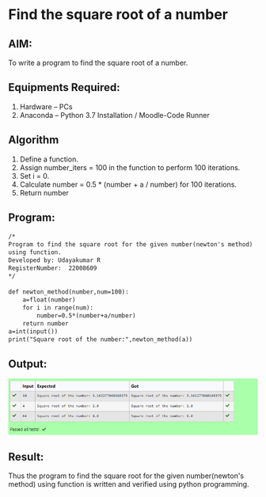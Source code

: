 # Find the square root of a number

## AIM:
To write a program to find the square root of a number.

## Equipments Required:
1. Hardware – PCs
2. Anaconda – Python 3.7 Installation / Moodle-Code Runner

## Algorithm
1. Define a function.
2. Assign number_iters = 100 in the function to perform 100 iterations.
3. Set i = 0.
4. Calculate  number = 0.5 * (number + a / number) for 100 iterations.
5. Return number

## Program:
```
/*
Program to find the square root for the given number(newton's method) using function.
Developed by: Udayakumar R
RegisterNumber:  22008609
*/

def newton_method(number,num=100):
    a=float(number)
    for i in range(num):
        number=0.5*(number+a/number)
    return number
a=int(input())
print("Square root of the number:",newton_method(a))

```

## Output:
![OUTPUT](/sq-root_py.png)


## Result:
Thus the program to find the square root for the given number(newton's method) using function is written and verified using python programming.
